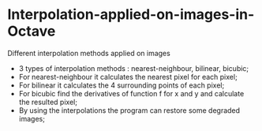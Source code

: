 # Interpolation-applied-on-images-in-Octave
Different interpolation methods applied on images
- 3 types of interpolation methods : nearest-neighbour, bilinear, bicubic;
- For nearest-neighbour it calculates the nearest pixel for each pixel;
- For bilinear it calculates the 4 surrounding points of each pixel;
- For bicubic find the derivatives of function f for x and y and calculate the resulted pixel;
- By using the interpolations the program can restore some degraded images;
